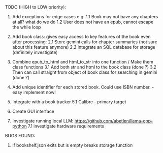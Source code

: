 TODO (HIGH to LOW priority): 

1. Add exceptions for edge cases e.g:
    1.1 Book may not have any chapters at all? what do we do
    1.2 User does not have an epub, cannot escape the while loop

2. Add book class: gives easy access to key features of the book even after processing:
    2.1 Store gemini calls for chapter summaries (not sure about this feature anymore)
    2.2 Integrate an SQL database for storage (definitely investigate)

3. Combine epub_to_html and html_to_str into one function / Make them class functions
    3.1 Add both str and html to the book class (done ?)
    3.2 Then can call straight from object of book class for searching in gemini (done ?)
    
4. Add unique identifier for each stored book. Could use ISBN number. - easy implement now!

5. Integrate with a book tracker
    5.1 Calibre - primary target


6. Create GUI interface 

7. Investigate running local LLM: https://github.com/abetlen/llama-cpp-python
    7.1 investigate hardware requirements

BUGS FOUND:
1. if bookshelf.json exits but is empty breaks storage function